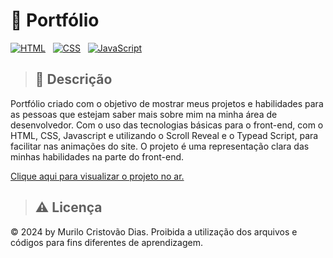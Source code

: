# 🚂 Portfólio

[![HTML](https://img.shields.io/badge/HTML-%23E34F26.svg?logo=html5&logoColor=white)](#) &nbsp;
[![CSS](https://img.shields.io/badge/CSS-1572B6?logo=css3&logoColor=fff)](#) &nbsp;
[![JavaScript](https://img.shields.io/badge/JavaScript-F7DF1E?logo=javascript&logoColor=000)](#)


> ## 📑 Descrição
Portfólio criado com o objetivo de mostrar meus projetos e habilidades para as pessoas que estejam saber mais sobre mim na minha área de desenvolvedor. Com o uso das tecnologias básicas para o front-end, com o HTML, CSS, Javascript e utilizando o Scroll Reveal e o Typead Script, para facilitar nas animações do site. O projeto é uma representação clara das minhas habilidades na parte do front-end.

<a href="https://murilodias03.github.io/Portfolio" target="_blank" rel="external">Clique aqui para visualizar o projeto no ar.</a>

> ## ⚠️ Licença
&copy; 2024 by Murilo Cristovão Dias. Proibida a utilização dos arquivos e códigos para fins diferentes de aprendizagem.
